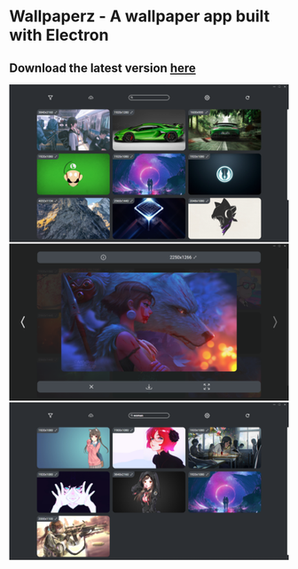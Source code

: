 # Wallpaperz - A wallpaper app built with Electron

## Download the latest version [here](https://github.com/TareHimself/wallpaper-app/releases/latest)

<img src="github-assets/app-example1.png" width="1000"/>

<img src="github-assets/app-example2.png" width="1000"/>

<img src="github-assets/app-example3.png" width="1000"/>
